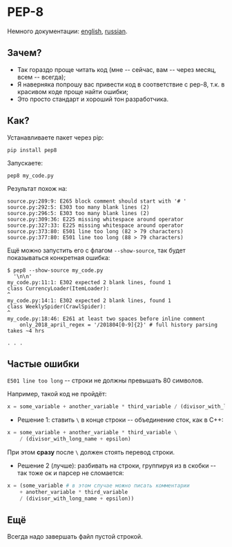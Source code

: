 # PEP-8

Немного документации: [english](https://www.python.org/dev/peps/pep-0008/), [russian](https://pythonworld.ru/osnovy/pep-8-rukovodstvo-po-napisaniyu-koda-na-python.html).

## Зачем?

* Так гораздо проще читать код (мне -- сейчас, вам -- через месяц, всем -- всегда);
* Я наверняка попрошу вас привести код в соответствие с pep-8, т.к. в красивом коде проще найти ошибки;
* Это просто стандарт и хороший тон разработчика.

## Как?

Устанавливаете пакет через pip:

`pip install pep8`

Запускаете:

`pep8 my_code.py`

Результат похож на:

```
source.py:289:9: E265 block comment should start with '# '
source.py:292:5: E303 too many blank lines (2)
source.py:296:5: E303 too many blank lines (2)
source.py:309:36: E225 missing whitespace around operator
source.py:327:33: E225 missing whitespace around operator
source.py:373:80: E501 line too long (82 > 79 characters)
source.py:377:80: E501 line too long (88 > 79 characters)
```

Ещё можно запустить его с флагом `--show-source`, так будет показываться конкретная ошибка:

```
$ pep8 --show-source my_code.py 
  '\n\n'
my_code.py:11:1: E302 expected 2 blank lines, found 1
class CurrencyLoader(ItemLoader):
^
my_code.py:14:1: E302 expected 2 blank lines, found 1
class WeeklySpider(CrawlSpider):
^
my_code.py:18:46: E261 at least two spaces before inline comment
    only_2018_april_regex = '/201804[0-9]{2}' # full history parsing takes ~4 hrs

. . .
```

## Частые ошибки

`E501 line too long` -- строки не должны превышать 80 символов.

Например, такой код не пройдёт:
```python
x = some_variable + another_variable * third_variable / (divisor_with_long_name + epsilon)
```
* Решение 1: ставить `\` в конце строки -- объединение сток, как в С++:
```python
x = some_variable + another_variable * third_variable \
    / (divisor_with_long_name + epsilon)
```
При этом **сразу** после `\` должен стоять перевод строки.

* Решение 2 (лучше): разбивать на строки, группируя из в скобки -- так тоже ок и парсер не сломается:
```python
x = (some_variable # в этом случае можно писать комментарии
    + another_variable * third_variable
    / (divisor_with_long_name + epsilon))
```

## Ещё

Всегда надо завершать файл пустой строкой.
